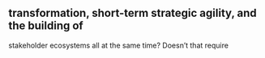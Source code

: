 ## transformation, short-term strategic agility, and the building of

stakeholder ecosystems all at the same time? Doesn’t that require